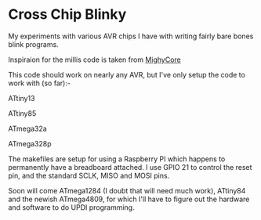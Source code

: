Cross Chip Blinky
=================

My experiments with various AVR chips I have with writing fairly bare bones blink programs.

Inspiraion for the millis code is taken from [MighyCore](https://github.com/MCUdude/MightyCore)

This code should work on nearly any AVR, but I've only setup the code to work with (so far):-

ATtiny13

ATtiny85

ATmega32a

ATmega328p


The makefiles are setup for using a Raspberry PI which happens to permanently have a breadboard attached.
I use GPIO 21 to control the reset pin, and the standard SCLK, MISO and MOSI pins.

Soon will come ATmega1284 (I doubt that will need much work), ATtiny84 and the newish ATmega4809, for which I'll
have to figure out the hardware and software to do UPDI programming.
